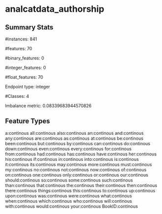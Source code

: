 # analcatdata_authorship

## Summary Stats

#instances: 841

#features: 70

  #binary_features: 0

  #integer_features: 0

  #float_features: 70

Endpoint type: integer

#Classes: 4

Imbalance metric: 0.08339683944570826

## Feature Types

 a:continous
all:continous
also:continous
an:continous
and:continous
any:continous
are:continous
as:continous
at:continous
be:continous
been:continous
but:continous
by:continous
can:continous
do:continous
down:continous
even:continous
every:continous
for:continous
from:continous
had:continous
has:continous
have:continous
her:continous
his:continous
if:continous
in:continous
into:continous
is:continous
it:continous
its:continous
may:continous
more:continous
must:continous
my:continous
no:continous
not:continous
now:continous
of:continous
on:continous
one:continous
only:continous
or:continous
our:continous
should:continous
so:continous
some:continous
such:continous
than:continous
that:continous
the:continous
their:continous
then:continous
there:continous
things:continous
this:continous
to:continous
up:continous
upon:continous
was:continous
were:continous
what:continous
when:continous
which:continous
who:continous
will:continous
with:continous
would:continous
your:continous
BookID:continous

